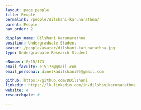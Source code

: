 ```yaml
---
layout: page_people
title: People
permalink: /people/dilshani-karunarathna/
parent: People
nav_order: 2

display_name: Dilshani Karunarathna
position: Undergraduate Student
avatar: /people/avatar/dilshani-karunarathna.jpg
type: Undergraduate Research Student

eNumber: E/15/173
email_faculty: e15173@gmail.com
email_personal: dinelkadilshani95@gmail.com

github: https://github.com/DDilshani
linkedin: https://lk.linkedin.com/in/dilshanikarunarathna
website: #
researchgate: #

---
```

